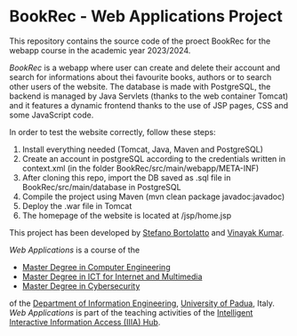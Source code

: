 # BookRec - Web Applications Project

This repository contains the source code of the proect BookRec for the webapp course in the academic year 2023/2024.

*BookRec* is a webapp where user can create and delete their account and search for informations about thei favourite books, authors or to search other users of the website.
The database is made with PostgreSQL, the backend is managed by Java Servlets (thanks to the web container Tomcat) and it features a dynamic frontend thanks to the use of JSP pages, CSS and some JavaScript code.

In order to test the website correctly, follow these steps:

1. Install everything needed (Tomcat, Java, Maven and PostgreSQL)
2. Create an account in postgreSQL according to the credentials written in context.xml (in the folder BookRec/src/main/webapp/META-INF)
3. After cloning this repo, import the DB saved as .sql file in BookRec/src/main/database in PostgreSQL
4. Compile the project using Maven (mvn clean package javadoc:javadoc)
5. Deploy the .war file in Tomcat
6. The homepage of the website is located at /jsp/home.jsp


This project has been developed by [Stefano Bortolatto](mailto:stefano.bortolatto@studenti.unipd.it "Contact him in ITA/ENG via e-mail") and [Vinayak Kumar](mailto:vinayak.kumar@studenti.unipd.it "Contact him in ENG via e-mail").

*Web Applications* is a course of the 

* [Master Degree in Computer Engineering](https://lauree.dei.unipd.it/lauree-magistrali/computer-engineering/)
* [Master Degree in ICT for Internet and Multimedia](https://lauree.dei.unipd.it/lauree-magistrali/ict-for-internet-multimedia-mime/)
* [Master Degree in Cybersecurity](https://cybersecurity.math.unipd.it/)

of the  [Department of Information Engineering](https://www.dei.unipd.it/en/), [University of Padua](https://www.unipd.it/en/), Italy. *Web Applications* is part of the teaching activities of the [Intelligent Interactive Information Access (IIIA) Hub](http://iiia.dei.unipd.it/).
